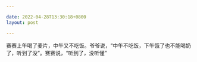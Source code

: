 ```yaml
---

date: 2022-04-28T13:30:18+0800
layout: post

---
```


赛赛上午喝了麦片，中午又不吃饭。爷爷说，“中午不吃饭，下午饿了也不能喝奶了，听到了没”。赛赛说，“听到了，没听懂”
